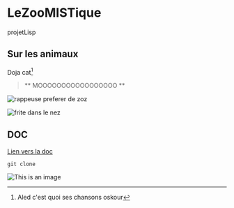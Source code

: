 # LeZooMISTique
projetLisp

## Sur les animaux 

Doja cat[^1]
> ** MOOOOOOOOOOOOOOOOO **

![rappeuse preferer de zoz](http://t1.gstatic.com/licensed-image?q=tbn:ANd9GcQOVCw1sQJJUkEuea9zB8lVvRxjgDLs1OegD6HfafYl1q_Z_8cS70BL4gM4ueHq)

![frite dans le nez](https://www.highsnobiety.com/static-assets/thumbor/pcITs5XIEtAguVY2gUoiR8hmeQY=/1600x1067/www.highsnobiety.com/static-assets/wp-content/uploads/2018/08/28120334/doja-cat-mooo-spotify-stream-itunes-01.jpg)

## DOC 
[Lien vers la doc](https://www.youtube.com/watch?v=dQw4w9WgXcQ)

```
git clone 

```

![This is an image](https://myoctocat.com/assets/images/base-octocat.svg)


[^1]: Aled c'est quoi ses chansons oskour
